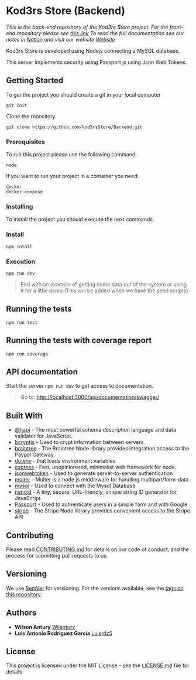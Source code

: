 # Kod3rs Store (Backend)

*This is the back-end repository of the Kod3rs Store project. 
For the front-end repository please see [this link](https://github.com/kod3rsStore/Frontend)
To read the full documentation see our notes in [Notion](https://www.notion.so/Kod3rs-Store-c7223ee165974827b5577b7ce00967a3) and visit our website [Website](https://www.kod3rsstore.com)*

Kod3rs Store is developed using Nodejs connecting a MySQL database.

This server implements security using Passport js using Json Web Tokens.


## Getting Started

To get the project you should create a git in your local computer

```
git init
```
Clone the repository

```
git clone https://github.com/kod3rsStore/Backend.git
```

### Prerequisites

To run this project please use the following command:
```
node
```

If you want to run your project in a container you need:

```
docker 
docker-compose
```

### Installing

To install the project you should execute the next commands.

### Install

```
npm intall
```

### Execution

```
npm run dev
```

>End with an example of getting some data out of the system or using it for a little demo
(This will be added when we have the seed scripts)

## Running the tests

```
npm run test
```
## Running the tests with coverage report

```
npm run coverage
```
## API documentation
Start the server ``` npm run dev ``` to get access to documentation.
> Go to:  [http://localhost:3000/api/documentation/swagger/](http://localhost:3000/api/documentation/swagger/)


## Built With


* [@hapi](https://www.npmjs.com/package/@hapi/joi) - The most powerful schema description language and data validator for JavaScript.
* [bcryptjs](https://www.npmjs.com/package/bcryptjs) - Used to crypt information between servers
* [braintree](https://www.npmjs.com/package/braintree) - The Braintree Node library provides integration access to the Paypal Gateway.
* [dotenv](https://www.npmjs.com/package/dotenv) - that loads environment variables
* [express](https://www.npmjs.com/package/express) - Fast, unopinionated, minimalist web framework for node.
* [jsonwebtoken](https://www.npmjs.com/package/jsonwebtoken) - Used to generate server-to-server authentication 
* [multer](https://www.npmjs.com/package/multer) - Multer is a node.js middleware for handling multipart/form-data
* [mysql](https://www.npmjs.com/package/mysql) - Used to connect with the Mysql Database
* [nanoid](https://www.npmjs.com/package/nanoid) - A tiny, secure, URL-friendly, unique string ID generator for JavaScript.
* [Passport](https://www.npmjs.com/package/passport/) - Used to authenticate users in a simple form and with Google
* [stripe](https://www.npmjs.com/package/stripe) - The Stripe Node library provides convenient access to the Stripe API


## Contributing

Please read [CONTRIBUTING.md](https://gist.github.com/PurpleBooth/b24679402957c63ec426) for details on our code of conduct, and the process for submitting pull requests to us.

## Versioning

We use [SemVer](http://semver.org/) for versioning. For the versions available, see the [tags on this repository](https://github.com/your/project/tags). 

## Authors

* **Wilson Antury**  [Wilantury](https://github.com/wilantury)
* **Luis Antonio Rodriguez Garcia**  [Luisrdz5](https://github.com/luisrdz5)


## License

This project is licensed under the MIT License - see the [LICENSE.md](LICENSE.md) file for details
